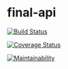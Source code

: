 # final-api

[![Build Status](https://travis-ci.org/innocentEdosa/final-api.svg?branch=develop)](https://travis-ci.org/innocentEdosa/final-api)

[![Coverage Status](https://coveralls.io/repos/github/innocentEdosa/final-api/badge.svg?branch=develop)](https://coveralls.io/github/innocentEdosa/final-api?branch=develop)

[![Maintainability](https://api.codeclimate.com/v1/badges/860d7c95dfb75ed6aeb9/maintainability)](https://codeclimate.com/github/innocentEdosa/questioner-api/maintainability)
